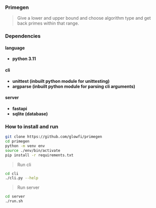 ### Primegen

> Give a lower and upper bound and choose algorithm type and get back primes within that range.

### Dependencies

#### language

-   **python 3.11**

#### cli

-   **unittest (inbuilt python module for unittesting)**
-   **argparse (inbuilt python module for parsing cli arguments)**

#### server

-   **fastapi**
-   **sqlite (database)**

### How to install and run

```bash
git clone https://github.com/glowfi/primegen
cd primegen
python -m venv env
source ./env/bin/activate
pip install -r requirements.txt
```

> Run cli

```bash
cd cli
./cli.py --help
```

> Run server

```bash
cd server
./run.sh
```
